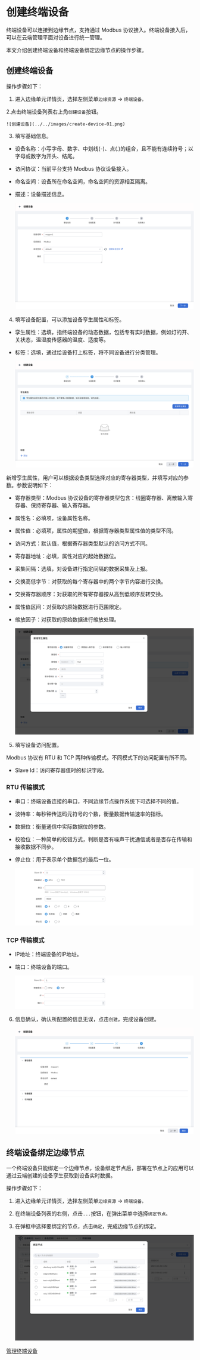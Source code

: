 # 创建终端设备

终端设备可以连接到边缘节点，支持通过 Modbus 协议接入。终端设备接入后，可以在云端管理平面对设备进行统一管理。

本文介绍创建终端设备和终端设备绑定边缘节点的操作步骤。

## 创建终端设备

操作步骤如下：

1. 进入边缘单元详情页，选择左侧菜单`边缘资源` -> `终端设备。`

2.点击终端设备列表右上角`创建设备`按钮。

    ![创建设备](../../images/create-device-01.png)

3. 填写基础信息。

- 设备名称：小写字母、数字、中划线(-)、点(.)的组合，且不能有连续符号；以字母或数字为开头、结尾。
- 访问协议：当前平台支持 Modbus 协议设备接入。
- 命名空间：设备所在命名空间，命名空间的资源相互隔离。
- 描述：设备描述信息。

    ![创建设备](../../images/create-device-02.png)

4. 填写设备配置，可以添加设备孪生属性和标签。

- 孪生属性：选填，指终端设备的动态数据，包括专有实时数据，例如灯的开、关状态，温湿度传感器的温度、适度等。
- 标签：选填，通过给设备打上标签，将不同设备进行分类管理。

    ![创建设备](../../images/create-device-03.png)

新增孪生属性，用户可以根据设备类型选择对应的寄存器类型，并填写对应的参数。参数说明如下：

- 寄存器类型：Modbus 协议设备的寄存器类型包含：线圈寄存器、离散输入寄存器、保持寄存器、输入寄存器。

- 属性名：必填项，设备属性名称。

- 属性值：必填项，属性的期望值，根据寄存器类型属性值的类型不同。

- 访问方式：默认值，根据寄存器类型默认的访问方式不同。

- 寄存器地址：必填，属性对应的起始数据位。

- 采集间隔：选填，对设备进行指定间隔的数据采集及上报。

- 交换高低字节：对获取的每个寄存器中的两个字节内容进行交换。

- 交换寄存器顺序：对获取的所有寄存器按从高到低顺序反转交换。

- 属性值区间：对获取的原始数据进行范围限定。

- 缩放因子：对获取的原始数据进行缩放处理。

    ![创建设备](../../images/create-device-04.png)

5. 填写设备访问配置。

Modbus 协议有 RTU 和 TCP 两种传输模式。不同模式下的访问配置有所不同。

- Slave Id：访问寄存器值时的标识字段。

### RTU 传输模式

- 串口：终端设备连接的串口，不同边缘节点操作系统下可选择不同的值。
- 波特率：每秒钟传送码元符号的个数，衡量数据传输速率的指标。
- 数据位：衡量通信中实际数据位的参数。
- 校验位：一种简单的校错方式，判断是否有噪声干扰通信或者是否存在传输和接收数据不同步。
- 停止位：用于表示单个数据包的最后一位。

    ![创建设备](../../images/create-device-05.png)

### TCP 传输模式

- IP地址：终端设备的IP地址。
- 端口：终端设备的端口。

    ![创建设备](../../images/create-device-06.png)

6. 信息确认，确认所配置的信息无误，点击`创建`，完成设备创建。

    ![创建设备](../../images/create-device-07.png)

## 终端设备绑定边缘节点

一个终端设备只能绑定一个边缘节点，设备绑定节点后，部署在节点上的应用可以通过云端创建的设备孪生获取到设备实时数据。

操作步骤如下：

1. 进入边缘单元详情页，选择左侧菜单`边缘资源` -> `终端设备。`

2. 在终端设备列表的右侧，点击`...`按钮，在弹出菜单中选择`绑定节点。`

3. 在弹框中选择要绑定的节点，点击`确定`，完成边缘节点的绑定。

    ![创建设备](../../images/create-device-08.png)

[管理终端设备](manage-device.md)